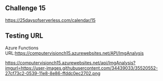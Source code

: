 ## Challenge 15

https://25daysofserverless.com/calendar/15

## Testing URL

Azure Functions URL:https://computervisionch15.azurewebsites.net/API/ImgAnalysis


https://computervisionch15.azurewebsites.net/api/ImgAnalysis?imgurl=https://user-images.githubusercontent.com/34439033/35520552-27cf73c2-0539-11e8-8e86-ffddc0ec2702.png

